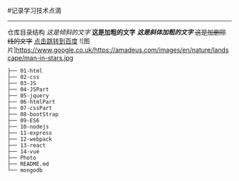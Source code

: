 #记录学习技术点滴

------
仓库目录结构
*这是倾斜的文字*
**这是加粗的文字**
***这是斜体加粗的文字***
~~这是加删除线的文字~~
[点击跳转到百度](www.baidu.com)
![图片]<https://www.google.co.uk/https://amadeus.com/images/en/nature/landscape/man-in-stars.jpg>
```
├── 01-html     
├── 02-css
├── 03-JS
├── 04-JSPart
├── 05-jquery
├── 06-htmlPart
├── 07-cssPart
├── 08-bootStrap
├── 09-ES6
├── 10-nodejs
├── 11-express
├── 12-webpack
├── 13-react
├── 14-vue
├── Photo
├── README.md
└── mongodb
```